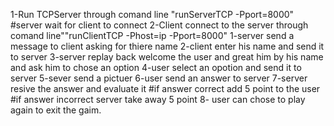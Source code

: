 1-Run TCPServer through comand line "runServerTCP  -Pport=8000"
#server wait for client to connect
2-Client connect to the server through comand line""runClientTCP -Phost=ip -Pport=8000"
1-server send a message to client asking for thiere name
2-client enter his name and send it to server
3-server replay back welcome the user and great him by his name and ask him to chose an option
4-user select an opotion and send it to server
5-sever send a pictuer
6-user send an answer to server
7-server resive the answer and evaluate it
#if answer correct add 5 point to the user
#if answer incorrect server take away 5 point
8- user can chose to play again to exit the gaim.
